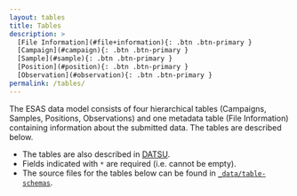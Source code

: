 ```yaml
---
layout: tables
title: Tables
description: >
  [File Information](#file+information){: .btn .btn-primary }
  [Campaign](#campaign){: .btn .btn-primary }
  [Sample](#sample){: .btn .btn-primary }
  [Position](#position){: .btn .btn-primary }
  [Observation](#observation){: .btn .btn-primary }
permalink: /tables/
---
```


The ESAS data model consists of four hierarchical tables (Campaigns, Samples, Positions, Observations) and one metadata table (File Information) containing information about the submitted data. The tables are described below.

- The tables are also described in [DATSU](http://datsu.ices.dk/web/selRep.aspx?Dataset=148).
- Fields indicated with `*` are required (i.e. cannot be empty).
- The source files for the tables below can be found in [`_data/table-schemas`](https://github.com/ices-tools-dev/esas/blob/main/_data/table-schemas).
